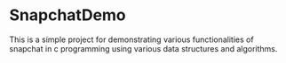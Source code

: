 # SnapchatDemo
<p>This is a simple project for demonstrating various functionalities of snapchat in c programming using various data structures and algorithms.</p>
